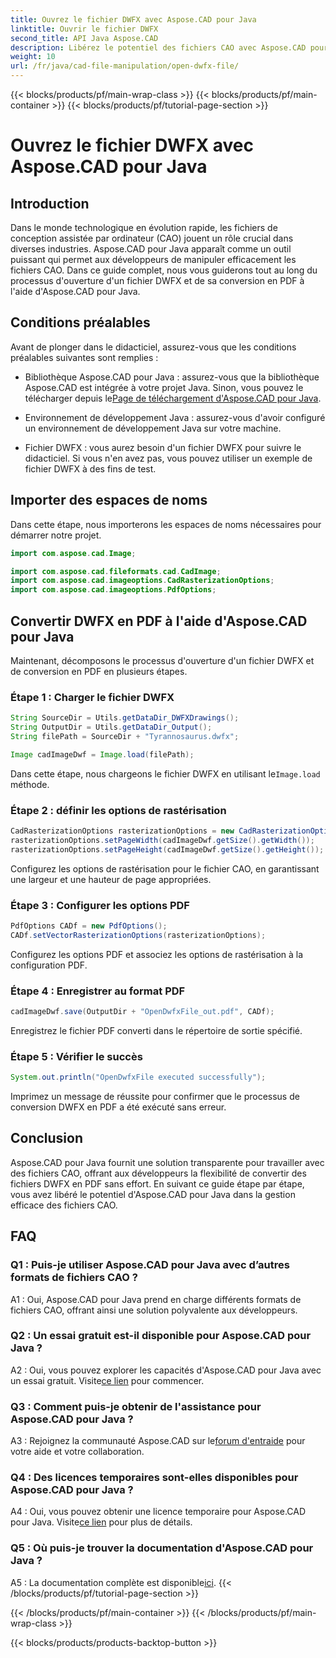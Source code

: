 ```yaml
---
title: Ouvrez le fichier DWFX avec Aspose.CAD pour Java
linktitle: Ouvrir le fichier DWFX
second_title: API Java Aspose.CAD
description: Libérez le potentiel des fichiers CAO avec Aspose.CAD pour Java. Convertissez DWFX en PDF en toute transparence.
weight: 10
url: /fr/java/cad-file-manipulation/open-dwfx-file/
---
```


{{< blocks/products/pf/main-wrap-class >}}
{{< blocks/products/pf/main-container >}}
{{< blocks/products/pf/tutorial-page-section >}}

# Ouvrez le fichier DWFX avec Aspose.CAD pour Java

## Introduction

Dans le monde technologique en évolution rapide, les fichiers de conception assistée par ordinateur (CAO) jouent un rôle crucial dans diverses industries. Aspose.CAD pour Java apparaît comme un outil puissant qui permet aux développeurs de manipuler efficacement les fichiers CAO. Dans ce guide complet, nous vous guiderons tout au long du processus d'ouverture d'un fichier DWFX et de sa conversion en PDF à l'aide d'Aspose.CAD pour Java.

## Conditions préalables

Avant de plonger dans le didacticiel, assurez-vous que les conditions préalables suivantes sont remplies :

-  Bibliothèque Aspose.CAD pour Java : assurez-vous que la bibliothèque Aspose.CAD est intégrée à votre projet Java. Sinon, vous pouvez le télécharger depuis le[Page de téléchargement d'Aspose.CAD pour Java](https://releases.aspose.com/cad/java/).

- Environnement de développement Java : assurez-vous d'avoir configuré un environnement de développement Java sur votre machine.

- Fichier DWFX : vous aurez besoin d'un fichier DWFX pour suivre le didacticiel. Si vous n'en avez pas, vous pouvez utiliser un exemple de fichier DWFX à des fins de test.

## Importer des espaces de noms

Dans cette étape, nous importerons les espaces de noms nécessaires pour démarrer notre projet.

```java
import com.aspose.cad.Image;

import com.aspose.cad.fileformats.cad.CadImage;
import com.aspose.cad.imageoptions.CadRasterizationOptions;
import com.aspose.cad.imageoptions.PdfOptions;
```

## Convertir DWFX en PDF à l'aide d'Aspose.CAD pour Java

Maintenant, décomposons le processus d'ouverture d'un fichier DWFX et de conversion en PDF en plusieurs étapes.

### Étape 1 : Charger le fichier DWFX

```java
String SourceDir = Utils.getDataDir_DWFXDrawings();
String OutputDir = Utils.getDataDir_Output();
String filePath = SourceDir + "Tyrannosaurus.dwfx";

Image cadImageDwf = Image.load(filePath);
```

Dans cette étape, nous chargeons le fichier DWFX en utilisant le`Image.load` méthode.

### Étape 2 : définir les options de rastérisation

```java
CadRasterizationOptions rasterizationOptions = new CadRasterizationOptions();
rasterizationOptions.setPageWidth(cadImageDwf.getSize().getWidth());
rasterizationOptions.setPageHeight(cadImageDwf.getSize().getHeight());
```

Configurez les options de rastérisation pour le fichier CAO, en garantissant une largeur et une hauteur de page appropriées.

### Étape 3 : Configurer les options PDF

```java
PdfOptions CADf = new PdfOptions();
CADf.setVectorRasterizationOptions(rasterizationOptions);
```

Configurez les options PDF et associez les options de rastérisation à la configuration PDF.

### Étape 4 : Enregistrer au format PDF

```java
cadImageDwf.save(OutputDir + "OpenDwfxFile_out.pdf", CADf);
```

Enregistrez le fichier PDF converti dans le répertoire de sortie spécifié.

### Étape 5 : Vérifier le succès

```java
System.out.println("OpenDwfxFile executed successfully");
```

Imprimez un message de réussite pour confirmer que le processus de conversion DWFX en PDF a été exécuté sans erreur.

## Conclusion

Aspose.CAD pour Java fournit une solution transparente pour travailler avec des fichiers CAO, offrant aux développeurs la flexibilité de convertir des fichiers DWFX en PDF sans effort. En suivant ce guide étape par étape, vous avez libéré le potentiel d'Aspose.CAD pour Java dans la gestion efficace des fichiers CAO.

## FAQ

### Q1 : Puis-je utiliser Aspose.CAD pour Java avec d’autres formats de fichiers CAO ?

A1 : Oui, Aspose.CAD pour Java prend en charge différents formats de fichiers CAO, offrant ainsi une solution polyvalente aux développeurs.

### Q2 : Un essai gratuit est-il disponible pour Aspose.CAD pour Java ?

A2 : Oui, vous pouvez explorer les capacités d'Aspose.CAD pour Java avec un essai gratuit. Visite[ce lien](https://releases.aspose.com/) pour commencer.

### Q3 : Comment puis-je obtenir de l'assistance pour Aspose.CAD pour Java ?

 A3 : Rejoignez la communauté Aspose.CAD sur le[forum d'entraide](https://forum.aspose.com/c/cad/19) pour votre aide et votre collaboration.

### Q4 : Des licences temporaires sont-elles disponibles pour Aspose.CAD pour Java ?

 A4 : Oui, vous pouvez obtenir une licence temporaire pour Aspose.CAD pour Java. Visite[ce lien](https://purchase.aspose.com/temporary-license/) pour plus de détails.

### Q5 : Où puis-je trouver la documentation d'Aspose.CAD pour Java ?

 A5 : La documentation complète est disponible[ici](https://reference.aspose.com/cad/java/).
{{< /blocks/products/pf/tutorial-page-section >}}

{{< /blocks/products/pf/main-container >}}
{{< /blocks/products/pf/main-wrap-class >}}

{{< blocks/products/products-backtop-button >}}
